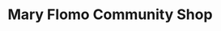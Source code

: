 ---
title: "Mary Flomo Community Shop"
url: /gbarnga/mary-flomo-community-shop/
shop: convenience
---